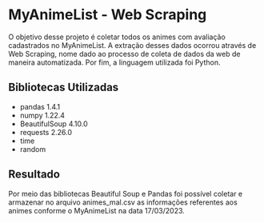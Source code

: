# MyAnimeList - Web Scraping

O objetivo desse projeto é coletar todos os animes com avaliação cadastrados no MyAnimeList. A extração desses dados ocorrou através de Web Scraping, nome dado ao processo de coleta de dados da web de maneira automatizada. Por fim, a linguagem utilizada foi Python.

## Bibliotecas Utilizadas

  * pandas 1.4.1
  * numpy 1.22.4
  * BeautifulSoup 4.10.0
  * requests 2.26.0
  * time
  * random

## Resultado
Por meio das bibliotecas Beautiful Soup e Pandas foi possível coletar e armazenar no arquivo animes_mal.csv as informações referentes aos animes conforme o MyAnimeList na data 17/03/2023.
